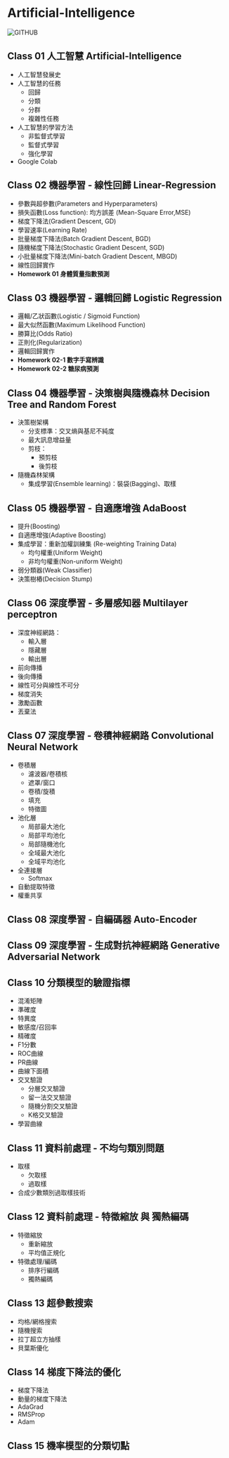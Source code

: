 # Artificial-Intelligence

![GITHUB](https://college.itri.org.tw/images/%E7%A7%91%E6%8A%80%E6%96%B0%E7%9F%A5/%E5%BE%9E%E6%99%BA%E8%83%BD%E5%B1%A4%E7%B4%9A_%E5%89%96%E6%9E%90AI%E8%88%87HI%E7%9A%84%E5%84%AA%E5%8B%A2.jpg)

## Class 01 人工智慧 Artificial-Intelligence
* 人工智慧發展史
* 人工智慧的任務
  * 回歸
  * 分類
  * 分群
  * 複雜性任務
* 人工智慧的學習方法
  * 非監督式學習
  * 監督式學習
  * 強化學習
* Google Colab

## Class 02 機器學習 - 線性回歸 Linear-Regression
* 參數與超參數(Parameters and Hyperparameters)
* 損失函數(Loss function): 均方誤差 (Mean-Square Error,MSE)
* 梯度下降法(Gradient Descent, GD)
* 學習速率(Learning Rate)
* 批量梯度下降法(Batch Gradient Descent, BGD)
* 隨機梯度下降法(Stochastic Gradient Descent, SGD)
* 小批量梯度下降法(Mini-batch Gradient Descent, MBGD)
* 線性回歸實作
* **Homework 01 身體質量指數預測**

## Class 03 機器學習 - 邏輯回歸 Logistic Regression
* 邏輯/乙狀函數(Logistic / Sigmoid Function)
* 最大似然函數(Maximum Likelihood Function)
* 勝算比(Odds Ratio)
* 正則化(Regularization)
* 邏輯回歸實作
* **Homework 02-1 數字手寫辨識**
* **Homework 02-2 糖尿病預測**

## Class 04 機器學習 - 決策樹與隨機森林 Decision Tree and Random Forest
* 決策樹架構
  * 分支標準：交叉熵與基尼不純度
  * 最大訊息增益量
  * 剪枝：
    * 預剪枝
    * 後剪枝
* 隨機森林架構
  * 集成學習(Ensemble learning)：裝袋(Bagging)、取樣

## Class 05 機器學習 - 自適應增強 AdaBoost
* 提升(Boosting)
* 自適應增強(Adaptive Boosting)
* 集成學習：重新加權訓練集 (Re-weighting Training Data)
  * 均勻權重(Uniform Weight)
  * 非均勻權重(Non-uniform Weight)
* 弱分類器(Weak Classifier)
* 決策樹樁(Decision Stump)

## Class 06 深度學習 - 多層感知器 Multilayer perceptron
* 深度神經網路：
  * 輸入層
  * 隱藏層
  * 輸出層
* 前向傳播
* 後向傳播
* 線性可分與線性不可分
* 梯度消失
* 激勵函數
* 丟棄法

## Class 07 深度學習 - 卷積神經網路 Convolutional Neural Network
* 卷積層
  * 濾波器/卷積核
  * 遮罩/窗口
  * 卷積/旋積
  * 填充
  * 特徵圖
* 池化層
  * 局部最大池化
  * 局部平均池化
  * 局部隨機池化
  * 全域最大池化
  * 全域平均池化
* 全連接層
  * Softmax
* 自動提取特徵
* 權重共享

## Class 08 深度學習 - 自編碼器 Auto-Encoder

## Class 09 深度學習 - 生成對抗神經網路 Generative Adversarial Network

## Class 10 分類模型的驗證指標
* 混淆矩陣
* 準確度
* 特異度
* 敏感度/召回率
* 精確度
* F1分數
* ROC曲線
* PR曲線
* 曲線下面積
* 交叉驗證
  * 分層交叉驗證
  * 留一法交叉驗證
  * 隨機分割交叉驗證
  * K格交叉驗證
* 學習曲線

## Class 11 資料前處理 - 不均勻類別問題
* 取樣
  * 欠取樣
  * 過取樣
* 合成少數類別過取樣技術

## Class 12 資料前處理 - 特徵縮放 與 獨熱編碼
* 特徵縮放
  * 重新縮放
  * 平均值正規化
* 特徵處理/編碼
  * 排序行編碼
  * 獨熱編碼 
  
## Class 13 超參數搜索
* 均格/網格搜索
* 隨機搜索
* 拉丁超立方抽樣
* 貝葉斯優化

## Class 14 梯度下降法的優化
* 梯度下降法
* 動量的梯度下降法
* AdaGrad
* RMSProp
* Adam

## Class 15 機率模型的分類切點
